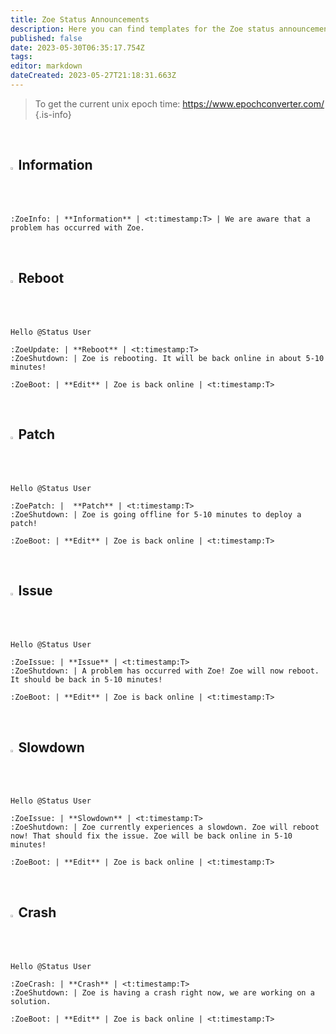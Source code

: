 ```yaml
---
title: Zoe Status Announcements
description: Here you can find templates for the Zoe status announcements.
published: false
date: 2023-05-30T06:35:17.754Z
tags: 
editor: markdown
dateCreated: 2023-05-27T21:18:31.663Z
---
```


> To get the current unix epoch time: <https://www.epochconverter.com/>
>{.is-info}

<br>

## <img src="https://cdn.discordapp.com/attachments/1112117606191734786/1112130533133127710/ZoeInfo.png" width="1.5%"> Information

```
:ZoeInfo: | **Information** | <t:timestamp:T> | We are aware that a problem has occurred with Zoe.
```

<br>

## <img src="https://cdn.discordapp.com/attachments/1112117606191734786/1112126653909438475/ZoeUpdate.gif" width="1.5%"> Reboot

```
Hello @Status User 

:ZoeUpdate: | **Reboot** | <t:timestamp:T>
:ZoeShutdown: | Zoe is rebooting. It will be back online in about 5-10 minutes!

:ZoeBoot: | **Edit** | Zoe is back online | <t:timestamp:T>
```
<br>

## <img src="https://cdn.discordapp.com/attachments/1112117606191734786/1112126653183832074/ZoePatch.png" width="1.5%"> Patch
```
Hello @Status User 

:ZoePatch: |  **Patch** | <t:timestamp:T>
:ZoeShutdown: | Zoe is going offline for 5-10 minutes to deploy a patch!

:ZoeBoot: | **Edit** | Zoe is back online | <t:timestamp:T>
```
<br>

## <img src="https://cdn.discordapp.com/attachments/1112117606191734786/1112126652927971399/ZoeIssue.png" width="1.5%"> Issue
```
Hello @Status User 

:ZoeIssue: | **Issue** | <t:timestamp:T>
:ZoeShutdown: | A problem has occurred with Zoe! Zoe will now reboot. It should be back in 5-10 minutes!

:ZoeBoot: | **Edit** | Zoe is back online | <t:timestamp:T>
```
<br>

## <img src="https://cdn.discordapp.com/attachments/1112117606191734786/1112126652927971399/ZoeIssue.png" width="1.5%"> Slowdown
```
Hello @Status User 

:ZoeIssue: | **Slowdown** | <t:timestamp:T>
:ZoeShutdown: | Zoe currently experiences a slowdown. Zoe will reboot now! That should fix the issue. Zoe will be back online in 5-10 minutes! 

:ZoeBoot: | **Edit** | Zoe is back online | <t:timestamp:T>
```
<br>

## <img src="https://cdn.discordapp.com/attachments/1112117606191734786/1112126654815412316/ZoeCrash.png" width="1.5%"> Crash
```
Hello @Status User 

:ZoeCrash: | **Crash** | <t:timestamp:T>
:ZoeShutdown: | Zoe is having a crash right now, we are working on a solution.

:ZoeBoot: | **Edit** | Zoe is back online | <t:timestamp:T>
```
<br>



